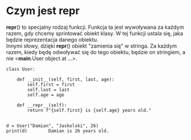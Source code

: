 # Czym jest __repr__  
__repr__() to specjalny rodzaj funkcji. Funkcja ta jest wywoływana za każdym razem, gdy chcemy sprintować obiekt klasy. W tej funkcji ustala się, jaka będzie reprezentacja danego obiektu.  
Innymi słowy, dzięki __repr__() obiekt "zamienia się" w stringa. Za każdym razem, kiedy będę odwoływać się do tego obiektu, będzie on stringiem, a nie <__main__.User object at ...>.  
  
```
class User:

    def __init__(self, first, last, age):
        self.first = first
        self.last = last
        self.age = age

    def __repr__(self):
        return f"{self.first} is {self.age} years old."


d = User("Damian", "Jaskolski", 26)
print(d)        Damian is 26 years old.
```
